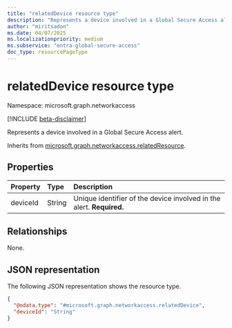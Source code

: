 ```yaml
---
title: "relatedDevice resource type"
description: "Represents a device involved in a Global Secure Access alert."
author: "miritsadon"
ms.date: 04/07/2025
ms.localizationpriority: medium
ms.subservice: "entra-global-secure-access"
doc_type: resourcePageType
---
```


# relatedDevice resource type

Namespace: microsoft.graph.networkaccess

[!INCLUDE [beta-disclaimer](../../includes/beta-disclaimer.md)]

Represents a device involved in a Global Secure Access alert.

Inherits from [microsoft.graph.networkaccess.relatedResource](../resources/networkaccess-relatedresource.md).

## Properties
|Property|Type|Description|
|:---|:---|:---|
|deviceId|String|Unique identifier of the device involved in the alert. **Required.**|

## Relationships
None.

## JSON representation
The following JSON representation shows the resource type.
<!-- {
  "blockType": "resource",
  "@odata.type": "microsoft.graph.networkaccess.relatedDevice"
}
-->
``` json
{
  "@odata.type": "#microsoft.graph.networkaccess.relatedDevice",
  "deviceId": "String"
}
```
